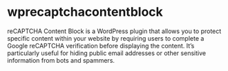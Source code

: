 # wprecaptchacontentblock
reCAPTCHA Content Block is a WordPress plugin that allows you to protect specific content within your website by requiring users to complete a Google reCAPTCHA verification before displaying the content. It’s particularly useful for hiding public email addresses or other sensitive information from bots and spammers.
